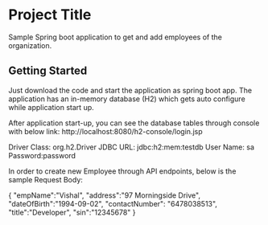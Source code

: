 # Project Title

Sample Spring boot application to get and add employees of the organization. 

## Getting Started

Just download the code and start the application as spring boot app. The application has an in-memory database (H2) which gets 
auto configure while application start up.

After application start-up, you can see the database tables through console with below link:
http://localhost:8080/h2-console/login.jsp

Driver Class: org.h2.Driver
JDBC URL: jdbc:h2:mem:testdb
User Name: sa
Password:password


In order to create new Employee through API endpoints, below is the sample Request Body:

{
    "empName":"Vishal",
    "address":"97 Morningside Drive",
    "dateOfBirth":"1994-09-02",
    "contactNumber": "6478038513",
    "title":"Developer",
    "sin":"12345678"
}
